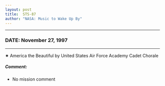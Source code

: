 ```yaml
---
layout: post
title:  STS-87
author: "NASA: Music to Wake Up By"
---
```


----
### DATE: November 27, 1997
----
✷ America the Beautiful by United States Air Force Academy Cadet Chorale

##### Comment:
* No mission comment
